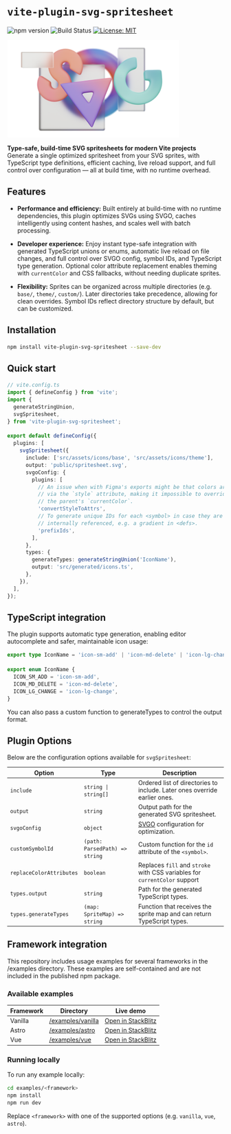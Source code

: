 # `vite-plugin-svg-spritesheet`

![npm version](https://img.shields.io/npm/v/vite-plugin-svg-spritesheet?style=flat) ![Build Status](https://img.shields.io/github/actions/workflow/status/imjasonmiller/vite-plugin-svg-spritesheet/ci.yml?style=flat) [![License: MIT](https://img.shields.io/badge/License-MIT-blue.svg)](https://opensource.org/licenses/MIT)

<img src="https://raw.githubusercontent.com/imjasonmiller/vite-plugin-svg-spritesheet/main/images/logo.png" alt="Logo" width="400"/>

**Type-safe, build-time SVG spritesheets for modern Vite projects**\
Generate a single optimized spritesheet from your SVG sprites, with TypeScript type definitions, efficient caching, live reload support, and full control over configuration — all at build time, with no runtime overhead.

## Features

- **Performance and efficiency:** Built entirely at build-time with no runtime dependencies, this plugin optimizes SVGs using SVGO, caches intelligently using content hashes, and scales well with batch processing.

- **Developer experience:** Enjoy instant type-safe integration with generated TypeScript unions or enums, automatic live reload on file changes, and full control over SVGO config, symbol IDs, and TypeScript type generation. Optional color attribute replacement enables theming with `currentColor` and CSS fallbacks, without needing duplicate sprites.

- **Flexibility:** Sprites can be organized across multiple directories (e.g. `base/`, `theme/`, `custom/`). Later directories take precedence, allowing for clean overrides. Symbol IDs reflect directory structure by default, but can be customized.

## Installation

```bash
npm install vite-plugin-svg-spritesheet --save-dev
```

## Quick start

```typescript
// vite.config.ts
import { defineConfig } from 'vite';
import {
  generateStringUnion,
  svgSpritesheet,
} from 'vite-plugin-svg-spritesheet';

export default defineConfig({
  plugins: [
    svgSpritesheet({
      include: ['src/assets/icons/base', 'src/assets/icons/theme'],
      output: 'public/spritesheet.svg',
      svgoConfig: {
        plugins: [
          // An issue when with Figma's exports might be that colors are applied
          // via the `style` attribute, making it impossible to override it with
          // the parent's `currentColor`.
          'convertStyleToAttrs',
          // To generate unique IDs for each <symbol> in case they are
          // internally referenced, e.g. a gradient in <defs>.
          'prefixIds',
        ],
      },
      types: {
        generateTypes: generateStringUnion('IconName'),
        output: 'src/generated/icons.ts',
      },
    }),
  ],
});
```

## TypeScript integration

The plugin supports automatic type generation, enabling editor autocomplete and safer, maintainable icon usage:

```typescript
export type IconName = 'icon-sm-add' | 'icon-md-delete' | 'icon-lg-change';

export enum IconName {
  ICON_SM_ADD = 'icon-sm-add',
  ICON_MD_DELETE = 'icon-md-delete',
  ICON_LG_CHANGE = 'icon-lg-change',
}
```

You can also pass a custom function to generateTypes to control the output format.

## Plugin Options

Below are the configuration options available for `svgSpritesheet`:

| Option                   | Type                           | Description                                                                |
| ------------------------ | ------------------------------ | -------------------------------------------------------------------------- |
| `include`                | `string \| string[]`           | Ordered list of directories to include. Later ones override earlier ones.  |
| `output`                 | `string`                       | Output path for the generated SVG spritesheet.                             |
| `svgoConfig`             | `object`                       | [SVGO](https://svgo.dev/) configuration for optimization.                  |
| `customSymbolId`         | `(path: ParsedPath) => string` | Custom function for the `id` attribute of the `<symbol>`.                  |
| `replaceColorAttributes` | `boolean`                      | Replaces `fill` and `stroke` with CSS variables for `currentColor` support |
| `types.output`           | `string`                       | Path for the generated TypeScript types.                                   |
| `types.generateTypes`    | `(map: SpriteMap) => string`   | Function that receives the sprite map and can return TypeScript types.     |

## Framework integration

This repository includes usage examples for several frameworks in the /examples directory. These examples are self-contained and are not included in the published npm package.

### Available examples

| Framework | Directory                        | Live demo                          |
| --------- | -------------------------------- | ---------------------------------- |
| Vanilla   | [/examples/vanilla][vanilla-dir] | [Open in StackBlitz][vanilla-live] |
| Astro     | [/examples/astro][astro-dir]     | [Open in StackBlitz][astro-live]   |
| Vue       | [/examples/vue][vue-dir]         | [Open in StackBlitz][vue-live]     |

[vanilla-dir]: https://github.com/imjasonmiller/vite-plugin-svg-spritesheet/tree/main/examples/vanilla
[vanilla-live]: https://stackblitz.com/github/imjasonmiller/vite-plugin-svg-spritesheet/tree/main/examples/vanilla
[astro-dir]: https://github.com/imjasonmiller/vite-plugin-svg-spritesheet/tree/main/examples/astro
[astro-live]: https://stackblitz.com/github/imjasonmiller/vite-plugin-svg-spritesheet/tree/main/examples/astro
[vue-dir]: https://github.com/imjasonmiller/vite-plugin-svg-spritesheet/tree/main/examples/vue
[vue-live]: https://stackblitz.com/github/imjasonmiller/vite-plugin-svg-spritesheet/tree/main/examples/vue

### Running locally

To run any example locally:

```bash
cd examples/<framework>
npm install
npm run dev
```

Replace `<framework>` with one of the supported options (e.g. `vanilla`, `vue`, `astro`).
